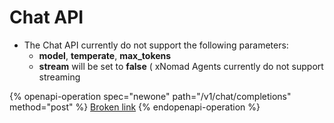 # Chat API

* The Chat API currently do not support the following parameters:
  * **model**, **temperate**, **max\_tokens**
  * **stream** will be set to **false** ( xNomad Agents currently do not support streaming



{% openapi-operation spec="newone" path="/v1/chat/completions" method="post" %}
[Broken link](broken-reference)
{% endopenapi-operation %}
